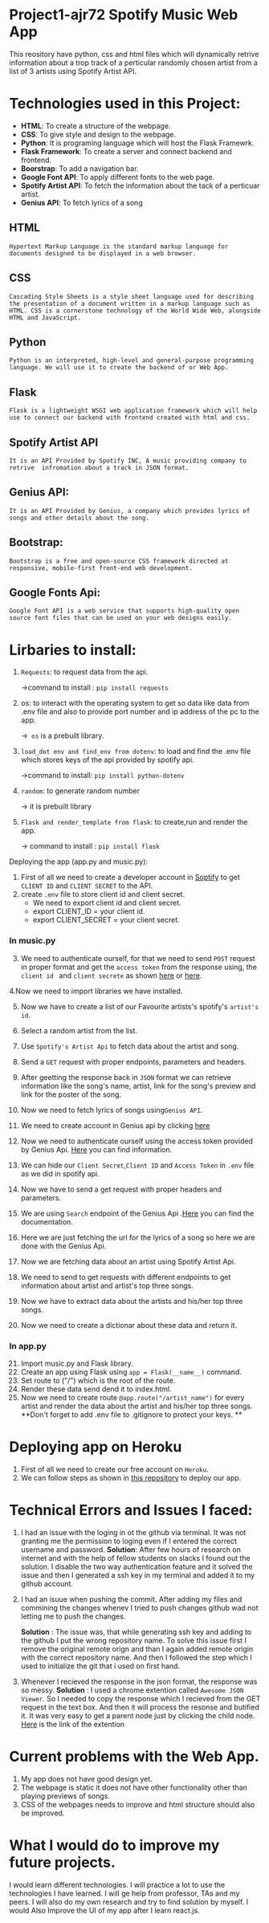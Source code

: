 # Project1-ajr72 Spotify Music Web App
This reository have python, css and html files which will dynamically retrive information about a trop track of a perticular randomly chosen artist from a list of 3 artists using Spotify Artist API.
# Technologies used in this Project:
  * **HTML**: To create a structure of the webpage.
  * **CSS**: To give style and design to the webpage.
  * **Python**: It is programing language which will host the Flask Framewrk.
  * **Flask Framework**: To create a server and connect backend and frontend.
  *  **Boorstrap**: To add a navigation bar.
  *  **Google Font API**: To apply different fonts to the web page.
  * **Spotify Artist API**: To fetch the information about the tack  of a perticuar artist.
  * **Genius API**: To fetch lyrics of a song
## HTML
    Hypertext Markup Language is the standard markup language for documents designed to be displayed in a web browser.
## CSS
    Cascading Style Sheets is a style sheet language used for describing the presentation of a document written in a markup language such as HTML. CSS is a cornerstone technology of the World Wide Web, alongside HTML and JavaScript.
## Python
    Python is an interpreted, high-level and general-purpose programming language. We will use it to create the backend of or Web App.
## Flask
    Flask is a lightweight WSGI web application framework which will help use to connect our backend with frontend created with html and css.
## Spotify Artist API
    It is an API Provided by Spotify INC, A music providing company to retrive  infromation about a track in JSON format.
## Genius API: 
    It is an API Provided by Genius, a company which provides lyrics of songs and other details about the song. 
## Bootstrap:
    Bootstrap is a free and open-source CSS framework directed at responsive, mobile-first front-end web development. 
## Google Fonts Api:
    Google Font API is a web service that supports high-quality open source font files that can be used on your web designs easily.
# Lirbaries to install:
  1.  ```Requests```: to request data from the api.
     
      ->command to install : ```pip install requests```
  2. os: to interact with the operating system to get so data like data from .env file and also to provide port number and ip address of the pc to the app.
    
      ->``` os``` is a prebuilt library.
  3. ```load_dot env and find_env from dotenv```: to load and find the .env file which stores keys of the api provided by spotify api.
      
        ->command to install: ```pip install python-dotenv```
  4. ```random```: to generate random number
    
      -> it is prebuilt library
  5. ```Flask and render_template from flask```: to create,run and render the app.
      
        -> command to install : ```pip install flask ```
  
 
 Deploying the app (app.py and music.py):
  1. First of all we need to create a developer account in [Soptify](https://developer.spotify.com/dashboard/login) to get ```CLIENT ID``` and ```CLIENT SECRET``` to the API.
  2. create ```.env``` file to store client id and client secret.
      * We need to export client id and client secret.
      * export CLIENT_ID = your client id.
      * export CLIENT_SECRET = your client secret.
  ### In music.py 
  3. We need to authenticate ourself, for that we need to send ```POST``` request in proper format and get the ```access token``` from the response using, the ```client id ``` and ```client secrete``` as shown [here](https://developer.spotify.com/documentation/general/guides/authorization-guide/#client-credentials-flow) or [here](https://stmorse.github.io/journal/spotify-api.html).
  
  4.Now we need to import libraries we have installed.
  
  5. Now we have to create a list of our Favourite artists's spotify's ```artist's id```. 
  
  6. Select a random artist from the list.
  
  7. Use ```Spotify's Artist Api``` to fetch data about the artist and song.
  
  8. Send a ```GET``` request with proper endpoints, parameters and headers.
  
  9. After geetting the response back in ```JSON``` format we can retrieve information like the song's name, artist, link for the song's preview and link for the poster of the song.
  
  10. Now we need to fetch lyrics of songs using```Genius API```.
  
  11. We need to create account in Genius api by clicking [here](https://docs.genius.com/#/getting-started-h1)
  
  12. Now we need to authenticate ourself using the access token provided by Genius Api. [Here](https://docs.genius.com/#/authentication-h1) you can find information. 
  
  13. We can hide our ```Client Secret```,```Client ID``` and ```Access Token``` in ```.env``` file as we did in spotify api.
  
  14. Now we have to send a get request with proper headers and parameters.
  
  15. We are using ```Search``` endpoint of the Genius Api .[Here](https://docs.genius.com/#search-h2) you can find the documentation.
  
  16. Here we are just fetching the url for the lyrics of a song so here we are done with the Genius Api.
  
  17. Now we are fetching data about an artist using Spotify Artist Api.
  
  18. We need to send to get requests with different endpoints to get information about artist and artist's top three songs.
  
  19. Now we have to extract data about the artists and his/her top three songs.
  
  20. Now we need to create a dictionar about these data and return it.
  ### In app.py
  21. Import music.py and Flask library.
  22. Create an app using Flask using ```app = Flask(__name__)``` command.
  23. Set route to ("/") which is the root of the route.
  24. Render these data send dend it to index.html.
  25. Now we need to create route ```@app.route("/artist_name")``` for every artist and render the data about the artist and his/her top three songs.
  **Don't forget to add .env file to .gitignore to protect your keys. **
  
  # Deploying app on Heroku
  1. First of all we need to create our free account on ```Heroku```.
  2. We can follow steps as shown in [this repository](https://github.com/NJIT-CS490-SP21/lect6-demo-heroku) to deploy our app.
 
 
 
 # Technical Errors and Issues I faced:
  1. I had an issue with the loging in ot the github via terminal. It was not granting me the permission to loging even if I entered the correct username and password.
      **Solution**: After few hours of research on internet and with the help of fellow students on slacks I found out the solution. I disable the two way authentication feature and it solved the issue and then I generated a ssh key in my terminal and added it to my github account.
  2. I had an isuue when pushing the commit. After adding my files and commining the changes whenev I tried to push changes github wad not letting me to push the changes.
      
      **Solution** : The issue was,  that while generating ssh key and adding to the github I put the wrong repository name. To solve this issue first I remove the original remote orign and than I again added remote origin with the correct repository name. And then I followed the step which I used to initialize the git that i used on first hand.
  3. Whenever I recieved the response in the json format, the response was so messy.
      **Solution** : I used a chrome extention called ```Awesome JSON Viewer```. So I needed to copy the response which I recieved from the GET request in the text box. And then it will process the resonse and butified it. It was very easy to get a parent node just by clicking the child node.
      [Here](https://awesomeopensource.com/project/rbrahul/Awesome-JSON-Viewer) is the link of the extention 
      
  # Current problems with the Web App.
  1. My app does not have good design yet.
  2. The webpage is static it does not have other functionality other than playing previews of songs.
  3. CSS of the webpages needs to improve and html structure should also be improved.
  # What I would do to improve my future projects.
   I would learn different technologies. I will practice a lot to use the technologies I have learned. I will ge help from professor, TAs and my peers. I will also do my own research and try to find solution by myself. I would Also Improve the UI of my app after I learn react.js.

